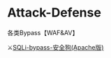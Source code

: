 # Attack-Defense
各类Bypass【WAF&amp;AV】

⚔[SQLi-bypass-安全狗(Apache版)](https://github.com/lu2ker/Attack-Defense/blob/main/SQLi-bypass-%E5%AE%89%E5%85%A8%E7%8B%97(Apache%E7%89%88))
